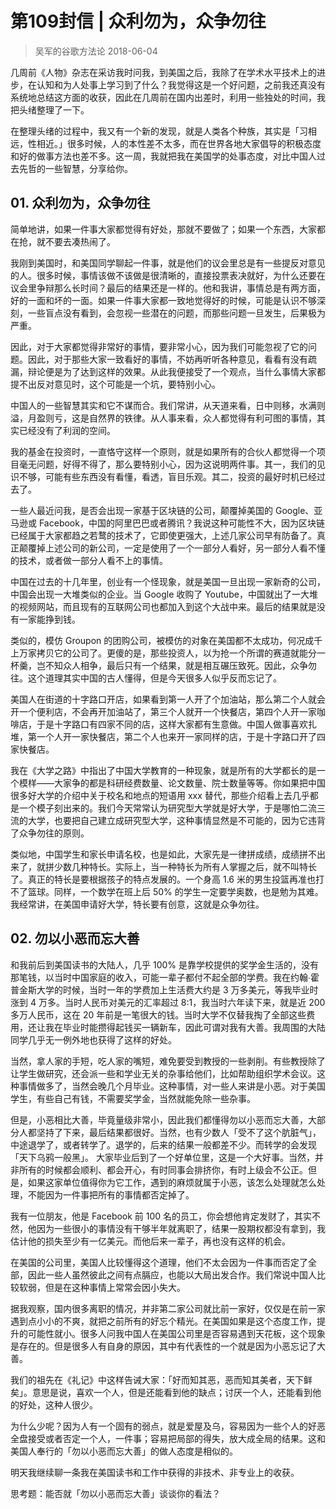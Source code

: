 # 第109封信 | 众利勿为，众争勿往
> 吴军的谷歌方法论
2018-06-04

几周前《人物》杂志在采访我时问我，到美国之后，我除了在学术水平技术上的进步，在认知和为人处事上学习到了什么？我觉得这是一个好问题，之前我还真没有系统地总结这方面的收获，因此在几周前在国内出差时，利用一些独处的时间，我把头绪整理了一下。

在整理头绪的过程中，我又有一个新的发现，就是人类各个种族，其实是「习相远，性相近。」很多时候，人的本性差不太多，而在世界各地大家倡导的积极态度和好的做事方法也差不多。这一周，我就把我在美国学的处事态度，对比中国人过去先哲的一些智慧，分享给你。

## 01. 众利勿为，众争勿往

简单地讲，如果一件事大家都觉得有好处，那就不要做了；如果一个东西，大家都在抢，就不要去凑热闹了。

我刚到美国时，和美国同学聊起一件事，就是他们的议会里总是有一些提反对意见的人。很多时候，事情该做不该做是很清晰的，直接投票表决就好，为什么还要在议会里争辩那么长时间？最后的结果还是一样的。他和我讲，事情总是有两方面，好的一面和坏的一面。如果一件事大家都一致地觉得好的时候，可能是认识不够深刻，一些盲点没有看到，会忽视一些潜在的问题，而那些问题一旦发生，后果极为严重。

因此，对于大家都觉得非常好的事情，要非常小心，因为我们可能忽视了它的问题。因此，对于那些大家一致看好的事情，不妨再听听各种意见，看看有没有疏漏，辩论便是为了达到这样的效果。从此我便接受了一个观点，当什么事情大家都提不出反对意见时，这个可能是一个坑，要特别小心。

中国人的一些智慧其实和它不谋而合。我们常讲，从天道来看，日中则移，水满则溢，月盈则亏，这是自然界的铁律。从人事来看，众人都觉得有利可图的事情，其实已经没有了利润的空间。

我的基金在投资时，一直恪守这样一个原则，就是如果所有的合伙人都觉得一个项目毫无问题，好得不得了，那么要特别小心，因为这说明两件事。其一，我们的见识不够，可能有些东西没有看懂，看透，盲目乐观。其二，投资的最好时机已经过去了。

一些人最近问我，是否会出现一家基于区块链的公司，颠覆掉美国的 Google、亚马逊或 Facebook，中国的阿里巴巴或者腾讯？我说这种可能性不大，因为区块链已经属于大家都趋之若鹜的技术了，它即使更强大，上述几家公司早有防备了。真正颠覆掉上述公司的新公司，一定是使用了一个一部分人看好，另一部分人看不懂的技术，或者做一部分人看不上的事情。

中国在过去的十几年里，创业有一个怪现象，就是美国一旦出现一家新奇的公司，中国会出现一大堆类似的企业。当 Google 收购了 Youtube，中国就出了一大堆的视频网站，而且现有的互联网公司也都加入到这个大战中来。最后的结果就是没有一家能挣到钱。

类似的，模仿 Groupon 的团购公司，被模仿的对象在美国都不太成功，何况成千上万家拷贝它的公司了。更傻的是，那些投资人，以为抢一个所谓的赛道就能分一杯羹，岂不知众人相争，最后只有一个结果，就是相互碾压致死。因此，众争勿往。这个道理其实中国的古人懂得，但是今天很多人似乎反而忘记了。

美国人在街道的十字路口开店，如果看到第一人开了个加油站，那么第二个人就会开一个便利店，不会再开加油站了，第三个人就开一个快餐店，第四个人开一家咖啡店，于是十字路口有四家不同的店，这样大家都有生意做。中国人做事喜欢扎堆，第一个人开一家快餐店，第二个人也来开一家同样的店，于是十字路口开了四家快餐店。

我在《大学之路》中指出了中国大学教育的一种现象，就是所有的大学都长的是一个模样——大家争的都是科研经费数量、论文数量、院士数量等等。你如果把中国很多好大学的介绍中关于校名和地点的短语用 xxx 替代，那些介绍看上去几乎都是一个模子刻出来的。我们今天常常认为研究型大学就是好大学，于是哪怕二流三流的大学，也要把自己建立成研究型大学，这种事情显然是不可能的，因为它违背了众争勿往的原则。

类似地，中国学生和家长申请名校，也是如此，大家先是一律拼成绩，成绩拼不出来了，就拼少数几种特长。实际上，当一种特长为所有人掌握之后，就不叫特长了。真正的特长是要根据孩子的特点发展的。一个身高 1.6 米的男生投篮再准也打不了篮球。同样，一个数学在班上后 50% 的学生一定要学奥数，也是勉为其难。我经常讲，在美国申请好大学，特长要有创意，这就是众争勿往。

## 02. 勿以小恶而忘大善

和我前后到美国读书的大陆人，几乎 100% 是靠学校提供的奖学金生活的，没有那笔钱，以当时中国家庭的收入，可能一辈子都付不起全部的学费。我在约翰∙霍普金斯大学的时候，当时一年的学费加上生活费大约是 3 万多美元，等我毕业时涨到 4 万多。当时人民币对美元的汇率超过 8:1，我当时六年读下来，就是近 200 多万人民币，这在 20 年前是一笔很大的钱。当时大学不仅替我掏了全部这些费用，还让我在毕业时能攒得起钱买一辆新车，因此可谓对我有大善。我周围的大陆同学几乎无一例外地也获得了这样的好处。

当然，拿人家的手短，吃人家的嘴短，难免要受到教授的一些剥削。有些教授除了让学生做研究，还会派一些和学业无关的杂事给他们，比如帮助组织学术会议。这种事情做多了，当然会晚几个月毕业。这种事情，对一些人来讲是小恶。对于美国学生，有些自己有钱，不需要奖学金，当然就能免除一些杂事。

但是，小恶相比大善，毕竟量级非常小，因此我们都懂得勿以小恶而忘大善，大部分人都坚持了下来，最后结果都很好。当然，也有少数人「受不了这个肮脏气」，中途退学了，或者转学了。退学的，后来的结果一般都差不少。而转学的会发现「天下乌鸦一般黑」。
大家毕业后到了一个好单位里，这是一个大好事。当然，并非所有的时候都会顺利、都会开心，有时同事会排挤你，有时上级会不公正。但是，如果这家单位值得你为它工作，遇到的麻烦就属于小恶，该怎么处理就怎么处理，不能因为一件事把所有的事情都否定掉了。

我有一位朋友，他是 Facebook 前 100 名的员工，你会想他肯定发财了，其实不然，他因为一些很小的事情没有干够半年就离职了，结果一股期权都没有拿到，我估计他的损失至少有一亿美元。而他后来一辈子，再也没有这样的机会。

在美国的公司里，美国人比较懂得这个道理，他们不太会因为一件事而否定了全部，因此一些人虽然彼此之间有点膈应，也能以大局出发合作。我们常说中国人比较软弱，但是在这种事情上常常会因小失大。

据我观察，国内很多离职的情况，并非第二家公司就比前一家好，仅仅是在前一家遇到点小小的不爽，就把之前所有的好忘个精光。在美国如果是这个态度工作，提升的可能性就小。很多人问我中国人在美国公司里是否容易遇到天花板，这个现象是存在的。但是很多人有自身的原因，其中有代表性的一个就是因为小恶忘记了大善。

我们的祖先在《礼记》中这样告诫大家：「好而知其恶，恶而知其美者，天下鲜矣」。意思是说，喜欢一个人，但是还能看到他的缺点；讨厌一个人，还能看到他的好处，这种人很少。

为什么少呢？因为人有一个固有的弱点，就是爱屋及乌，容易因为一些个人的好恶全盘接受或者否定一个人，一件事；容易把局部的得失，放大成全局的结果。这和美国人奉行的「勿以小恶而忘大善」的做人态度是相似的。

明天我继续聊一条我在美国读书和工作中获得的非技术、非专业上的收获。

思考题：能否就「勿以小恶而忘大善」谈谈你的看法？